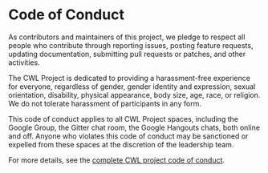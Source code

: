 # Code of Conduct

As contributors and maintainers of this project,
we pledge to respect all people who contribute through reporting issues,
posting feature requests,
updating documentation,
submitting pull requests or patches,
and other activities.

The CWL Project is dedicated to providing a harassment-free experience for
everyone, regardless of gender, gender identity and expression, sexual
orientation, disability, physical appearance, body size, age, race, or religion.
We do not tolerate harassment of participants in any form.

This code of conduct applies to all CWL Project spaces, including the Google
Group, the Gitter chat room, the Google Hangouts chats, both online and off.
Anyone who violates this code of conduct may be sanctioned or expelled from
these spaces at the discretion of the leadership team.

For more details, see the [complete CWL project code of conduct](https://github.com/common-workflow-language/common-workflow-language/blob/master/CODE_OF_CONDUCT.md).

